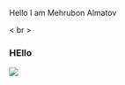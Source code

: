 
Hello I am Mehrubon Almatov


< br >
### HEllo
<code><img src="https://upload.wikimedia.org/wikipedia/commons/thumb/0/0a/Python.svg/640px-Python.svg.png" heighet="5"></code>
